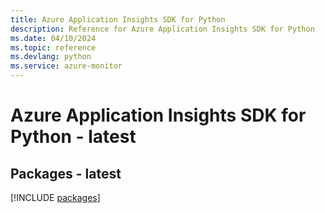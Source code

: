 ```yaml
---
title: Azure Application Insights SDK for Python
description: Reference for Azure Application Insights SDK for Python
ms.date: 04/10/2024
ms.topic: reference
ms.devlang: python
ms.service: azure-monitor
---
```

# Azure Application Insights SDK for Python - latest
## Packages - latest
[!INCLUDE [packages](application-insights-index.md)]